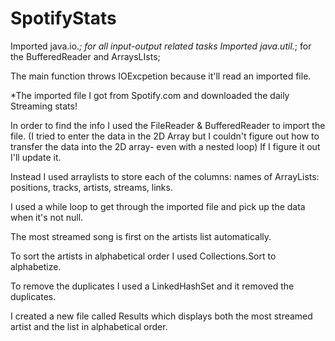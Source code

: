 # SpotifyStats

Imported java.io.*; for all input-output related tasks
Imported java.util.*; for the BufferedReader and ArraysLIsts; 

The main function throws IOExcpetion because it'll read an imported file. 

*The imported file I got from Spotify.com and downloaded the daily Streaming stats!

In order to find the info I used the FileReader & BufferedReader to import the file. 
(I tried to enter the data in the 2D Array but I couldn't figure out how to transfer the data into the 2D array- even with a nested loop) If I figure it out I'll update it. 

Instead I used arraylists to store each of the columns: 
  names of ArrayLists: positions, tracks, artists, streams, links.

I used a while loop to get through the imported file and pick up the data when it's not null.

The most streamed song is first on the artists list automatically. 

To sort the artists in alphabetical order I used Collections.Sort to alphabetize. 

To remove the duplicates I used a LinkedHashSet and it removed the duplicates. 

I created a new file called Results which displays both the most streamed artist and the list in alphabetical order. 

